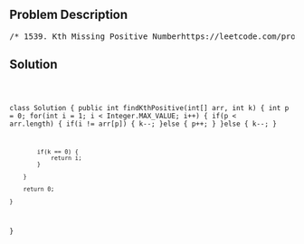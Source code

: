<!--
<style>
  body { font-family: Arial, sans-serif; }
  .container { max-width: 100%; margin: 0 auto; padding: 10px; }
  .comment-block { max-width: 30%; background-color: #f9f9f9; padding: 10px; border-left: 5px solid #ccc; overflow-wrap: break-word; white-space: pre-wrap; }
  .code-block { background-color: #f4f4f4; padding: 10px; border: 1px solid #ddd; overflow-wrap: break-word; white-space: pre-wrap; }
</style>
-->

<div class='container'>
<h2>Problem Description</h2>
<div class='comment-block'>
<pre>
/* 1539. Kth Missing Positive Numberhttps://leetcode.com/problems/kth-missing-positive-number/Given an array arr of positive integers sorted in a strictly increasing order, and an integer k.Find the kth positive integer that is missing from this array.Example 1:Input: arr = [2,3,4,7,11], k = 5Output: 9Explanation: The missing positive integers are [1,5,6,8,9,10,12,13,...].The 5th missing positive integer is 9.Example 2:Input: arr = [1,2,3,4], k = 2Output: 6Explanation: The missing positive integers are [5,6,7,...].The 2nd missing positive integer is 6.*/</pre>
</div>

<h2>Solution</h2>
<div class='code-block'>
<pre><code class='language-java'>

class Solution {
    public int findKthPositive(int[] arr, int k) {
        int p = 0;
        for(int i = 1; i < Integer.MAX_VALUE; i++) {
            if(p < arr.length) {
                if(i != arr[p]) {
                    k--;
                }else {
                    p++;
                }
            }else {
                k--;
            }
            
            if(k == 0) {
                return i;
            }

        }
        
        return 0;
        
    }
}</code></pre>
</div>
</div>
